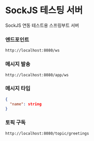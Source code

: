 # SockJS 테스팅 서버

SockJS 연동 테스트용 스프링부트 서버

### 엔드포인트 
`http://localhost:8080/ws`

### 메시지 발송 
`http://localhost:8080/app/ws`

### 메시지 타입
```json
{
  "name": string
}
```

### 토픽 구독 
`http://localhost:8080/topic/greetings`
